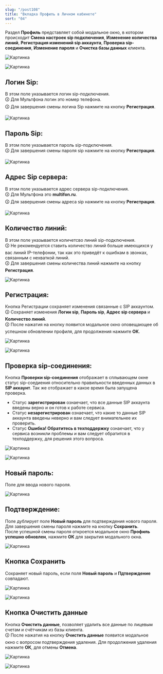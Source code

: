 ```yaml
---
slug: "/post108"
title: "Вкладка Профиль в Личном кабинете"
sort: "04"
---
```


Раздел **Профиль** представляет собой модальное окно, в котором происходит **Смена настроек sip подключения**, **Изменение количества линий**, **Регистрация изменений sip аккаунта**, **Проверка sip-соединения**, **Изменение пароля** и **Очистка базы данных**  клиента.

![Картинка](./images/profile_butt_profile.png "Кнопка Профиль")

![Картинка](./images/profile_modal_window_profile.png "Модальное окно Профиль")

## Логин Sip:

В этом поле указывается логин sip-подключения.  
🛈 Для Мультфона логин это номер телефона.  
🛈 Для завершения смены логина Sip нажмите на кнопку **Регистрация**.

![Картинка](./images/profile_login_sip.png "Поле Логин sip сервера")

## Пароль Sip:

В этом поле указывается пароль sip-подключения.  
🛈 Для завершения смены пароля sip нажмите на кнопку **Регистрация**.

![Картинка](./images/profile_pass_sip.png "Поле Пароль sip сервера")

## Адрес Sip сервера:

В этом поле указывается адрес сервера sip-подключения.  
🛈 Для Мультфона это **multifon.ru**.  
🛈 Для завершения смены адреса sip нажмите на кнопку **Регистрация**.

![Картинка](./images/profile_address_sip.png "Поле Адрес sip сервера")

## Количество линий:

В этом поле указывается количетсво линий sip-подключения.  
🛈 Не рекомендуется ставить количество линий больше имеющихся у вас линий IP-телефонии, так как это приведёт к ошибкам в звонках, связанным с нехваткой линий.  
🛈 Для завершения смены количества линий нажмите на кнопку **Регистрация**.

![Картинка](./images/profile_number_of_lines.png "Поле Количества линий")

## Регистрация:

Кнопка Регистрации сохраняет изменения связанные с SIP аккаунтом.  
🛈 Сохраняет изменения **Логин sip**, **Пароль sip**, **Адрес sip сервера** и **Количество линий**.  
🛈 После нажатия на кнопку появится модальное окно оповещающее об успешном обновлении профиля, для продолжения нажмите **ОК**.

![Картинка](./images/registration.png "Кнопка регистраций")

![Картинка](./images/profile_form_confirm.png "Кнопка регистраций")

## Проверка sip-соединения:

Кнопка **Проверки sip-соединения** отображает в сплывающем окне статус sip-соедиения относительно правильности введенных данных в **SIP аккаунт**. Так же отображает в какое время была запущена проверка.  
* Статус **зарегистрирован** ознаечает, что все данные SIP аккаунта введены верно и он готов к работе сервиса.
* Статус **незарегистрирован** ознаечает, что какие то данные SIP аккаунта введены неверно и вам следует внимательнее их проверить.
* Статус **Ошибка! Обратитесь в техподдержку** ознаечает, что у сервиса возникли проблемы и вам следует обратится в техподдержку, для решения этого вопроса. 
  
![Картинка](./images/sip_check.png "Кнопка проверки sip-соединения")

![Картинка](./images/check_sip_alert.png "Модальное окно проверки sip-соединения")

## Новый пароль:

Поле для ввода нового пароля.

![Картинка](./images/profile_new_pass.png "Поле Новый пароль")

## Подтверждение:

Поле дублирует поле **Новый пароль** для подтверждения нового пароля. Для завершения смены пароля нажмите на кнопку **Сохранить**.  
После успешной смены пароля откроется модальное окно **Профиль успешно обновлен**, нажмите **ОК** для закрытия модального окна.

![Картинка](./images/profile_confirm_pass.png "Поле Подтверждение")

## Кнопка Сохранить

Сохраняет новый пароль, если поля **Новый пароль** и **Пдтверждение** совпадают.

![Картинка](./images/profile_butt_save.png "Кнопка Сохранить")

![Картинка](./images/profile_form_confirm.png "Модальное окно Профиль успешно обновлен")


## Кнопка Очистить данные

Кнопка **Очистить данные**, позволяет удалить все данные по лицевым счетам и счётчикам из базы клиента.  
🛈 После нажатия на кнопку **Очистить данные** появится модальное окно с вопросом подтверждения удаления. Для продолжения удаления нажмите **ОК**, для отмены **Отмена**.

![Картинка](./images/profile_clear_data.png "Кнопка Очистить данные")

![Картинка](./images/profile_clear_data_confirmation.png "Подтверждение очистки данных")
